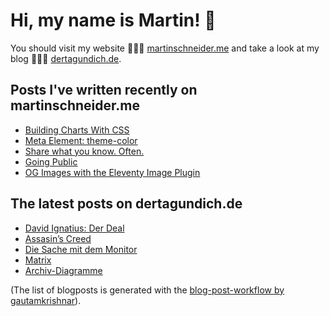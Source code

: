 # Hi, my name is Martin! 👋 
You should visit my website 👨🏼‍💻  [martinschneider.me](https://martinschneider.me) and take a look at my blog 🤷🏼‍♂️ [dertagundich.de](https://www.dertagundich.de).

## Posts I've written recently on martinschneider.me
<!-- MSME-POST-LIST:START -->
- [Building Charts With CSS](https://martinschneider.me/articles/building-charts-with-css/)
- [Meta Element: theme-color](https://martinschneider.me/articles/meta-tag-theme-color/)
- [Share what you know. Often.](https://martinschneider.me/articles/share-what-you-know-often/)
- [Going Public](https://martinschneider.me/articles/going-public/)
- [OG Images with the Eleventy Image Plugin](https://martinschneider.me/articles/og-images-with-the-eleventy-image-plugin/)
<!-- MSME-POST-LIST:END -->

## The latest posts on dertagundich.de
<!-- DTUI-POST-LIST:START -->
- [David Ignatius: Der Deal](https://www.dertagundich.de/2021/09/22/david-ignatius-der-deal/)
- [Assasin’s Creed](https://www.dertagundich.de/2021/09/18/assasins-creed/)
- [Die Sache mit dem Monitor](https://www.dertagundich.de/2021/09/15/die-sache-mit-dem-monitor/)
- [Matrix](https://www.dertagundich.de/2021/09/13/matrix/)
- [Archiv-Diagramme](https://www.dertagundich.de/2021/09/12/archiv-diagramme/)
<!-- DTUI-POST-LIST:END -->

(The list of blogposts is generated with the [blog-post-workflow by gautamkrishnar](https://github.com/gautamkrishnar/blog-post-workflow)).
